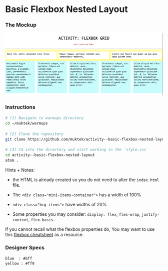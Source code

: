 # Basic Flexbox Nested Layout

### The Mockup
![mockup](./mockups/grid-flexbox-demo.png)


### Instructions

```sh
# (1) Navigate to warmups directory
cd ~/muktek/warmups

# (2) Clone the repository
git clone https://github.com/muktek/activity--basic-flexbox-nested-layout.git

# (3) Cd into the directory and start working in the `style.css`
cd activity--basic-flexbox-nested-layout
atom .

```

Hints + Notes: 
- the HTML is already created so you do not need to alter the `index.html` file.  

- The `<div class="mini-items-container">` has a width of 100%

- `<div class="big-items">` have widths of 20% 

- Some properties you may consider: `display: flex`,  `flex-wrap`, `justify-content`, `flex-basis`.

If you cannot recall what the flexbox properties do, You may want to use this [flexbox cheatsheet](https://css-tricks.com/snippets/css/a-guide-to-flexbox/) as a resource.


### Designer Specs

```
blue  : #bff
yellow : #ff9
```
